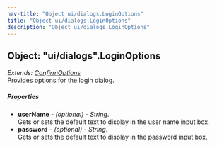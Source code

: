 ```yaml
---
nav-title: "Object ui/dialogs.LoginOptions"
title: "Object ui/dialogs.LoginOptions"
description: "Object ui/dialogs.LoginOptions"
---
```

## Object: "ui/dialogs".LoginOptions  
_Extends:_ [_ConfirmOptions_](../../ui/dialogs/ConfirmOptions.md)  
Provides options for the login dialog.

##### Properties
 - **userName** - _(optional)_ - _String_.    
  Gets or sets the default text to display in the user name input box.
 - **password** - _(optional)_ - _String_.    
  Gets or sets the default text to display in the password input box.